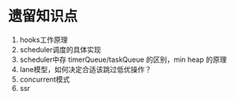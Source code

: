 # 遗留知识点

1. hooks工作原理
2. scheduler调度的具体实现
3. scheduler中存 timerQueue/taskQueue 的区别，min heap 的原理
4. lane模型，如何决定合适该跳过低优操作？
5. concurrent模式
6. ssr